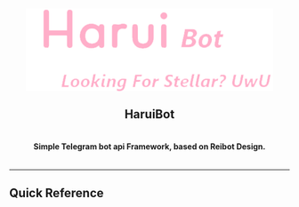 <br>
<br>
<div class="center" style="display: flex; justify-content: center">
<img src="logo.png" width="444">

</div>
<div class="center-text" style="display: flex;justify-content: center">
<h2>HaruiBot</h2>
</div>
<div class="center" style="display: flex;justify-content: center">
<h4>Simple Telegram bot api Framework, based on Reibot Design.</h4>
</div>


---
## Quick Reference

